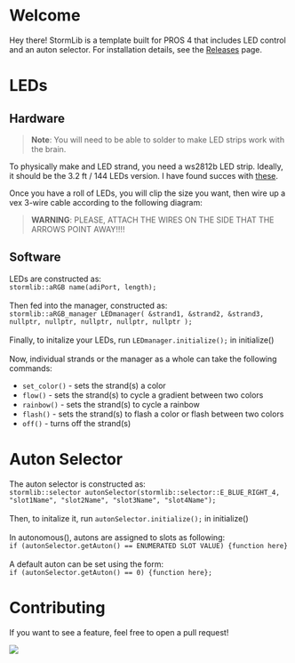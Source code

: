 # Welcome
Hey there! StormLib is a template built for PROS 4 that includes LED control and an auton selector. For installation details, see the [Releases](https://github.com/ItzSt0rmz/StormLib/releases) page.

# LEDs

## Hardware
> **Note**: You will need to be able to solder to make LED strips work with the brain.

To physically make and LED strand, you need a ws2812b LED strip. Ideally, it should be the 3.2 ft / 144 LEDs version. I have found succes with [these](https://www.amazon.com/LOAMLIN-WS2812B-Individually-Addressable-Waterproof/dp/B0BDS7NHQM/ref=sr_1_1_sspa?crid=3QMI9YVXRJ2PC&dib=eyJ2IjoiMSJ9.mlyNyKu8sW0HjM47ymHDzEoFGXABafTwodGXpzt9VwI-Lv8LFS2u9yhH3BhA2Iwf570mAY4Ekyexp1H5W5RJWK3aMbZSfJYFwXSIwvYHNLbljmZfGRvuHppLttSrjQ3SZqhybXdSesw3p_CfC1Ew92qXghKaDi4X59g48a-ebQAcGYDuKsucng5k_89eOIewr568RB15qNSmQ6VtADMjS9qBByOqL5m592_0AjCXj5ISq4WEAAtE1Nk9f57PaQEhKthh33rfUSNlL87D0NNGItlc_Pi_Z69DmE6U8X5mavQ.-1wO_W9skZxd1iY8jUoIQ9bATbgxqLLgguVxvFfZndg&dib_tag=se&keywords=ws2812b&qid=1728614690&sprefix=ws%2Caps%2C146&sr=8-1-spons&sp_csd=d2lkZ2V0TmFtZT1zcF9hdGY&th=1).

Once you have a roll of LEDs, you will clip the size you want, then wire up a vex 3-wire cable according to the following diagram:

> **WARNING**: PLEASE, ATTACH THE WIRES ON THE SIDE THAT THE ARROWS POINT AWAY!!!!

## Software
LEDs are constructed as: 
<br>
`stormlib::aRGB name(adiPort, length);`
<br>
<br>
Then fed into the manager, constructed as:
<br>
`stormlib::aRGB_manager LEDmanager(
	&strand1,
	&strand2,
	&strand3,
	nullptr,
	nullptr,
	nullptr,
	nullptr,
	nullptr
);`
<br>
<br>
Finally, to initalize your LEDs, run `LEDmanager.initialize();` in initialize()
<br>
<br>
Now, individual strands or the manager as a whole can take the following commands:
<br>
* `set_color()` - sets the strand(s) a color
* `flow()` - sets the strand(s) to cycle a gradient between two colors
* `rainbow()` - sets the strand(s) to cycle a rainbow
* `flash()` - sets the strand(s) to flash a color or flash between two colors
* `off()` - turns off the strand(s)

# Auton Selector
The auton selector is constructed as:
<br>
`stormlib::selector autonSelector(stormlib::selector::E_BLUE_RIGHT_4, "slot1Name", "slot2Name", "slot3Name", "slot4Name");`
<br>
<br>
Then, to initalize it, run `autonSelector.initialize();` in initialize()
<br>
<br>
In autonomous(), autons are assigned to slots as following:
<br>
`if (autonSelector.getAuton() == ENUMERATED SLOT VALUE) {function here}`
<br>
<br>
A default auton can be set using the form:
<br>
`if (autonSelector.getAuton() == 0) {function here};`

# Contributing
If you want to see a feature, feel free to open a pull request!

<img src="https://img.shields.io/github/downloads/ItzSt0rmz/StormLib/total?style=for-the-badge">
